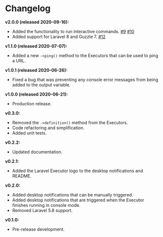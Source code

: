 # Changelog

**v2.0.0 (released 2020-09-16):**
- Added the functionality to run interactive commands. [#9](https://github.com/ash-jc-allen/laravel-executor/pull/9) [#10](https://github.com/ash-jc-allen/laravel-executor/pull/10)
- Added support for Laravel 8 and Guzzle 7. [#12](https://github.com/ash-jc-allen/laravel-executor/pull/12)

**v1.1.0 (released 2020-07-07):**
- Added a new ``` ->ping() ``` method to the Executors that can be used to ping a URL.

**v1.0.1 (released 2020-06-26):**
- Fixed a bug that was preventing any console error messages from being added to the output variable.

**v1.0.0 (released 2020-06-21):**
- Production release.

**v0.3.0:**
- Removed the ``` ->definition() ``` method from the Executors.
- Code refactoring and simplification.
- Added unit tests.

**v0.2.2:**
- Updated documentation.

**v0.2.1:**
- Added the Laravel Executor logo to the desktop notifications and README.

**v0.2.0:**
- Added desktop notifications that can be manually triggered.
- Added desktop notifications that are triggered when the Executor finishes running in console mode.
- Removed Laravel 5.8 support.

**v0.1.0:**
- Pre-release development.